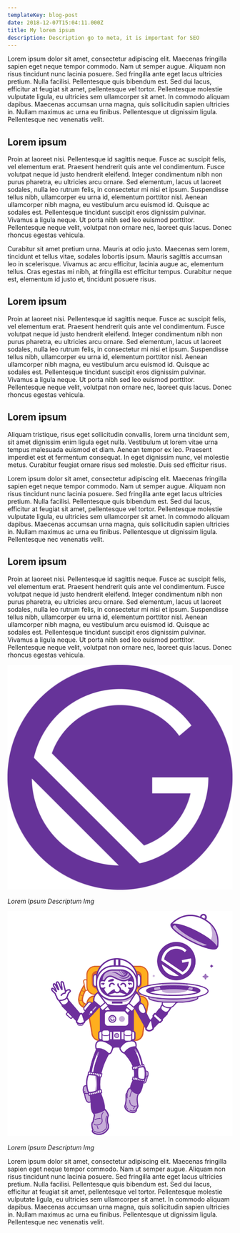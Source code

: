 ```yaml
---
templateKey: blog-post
date: 2018-12-07T15:04:11.000Z
title: My lorem ipsum
description: Description go to meta, it is important for SEO
---
```


Lorem ipsum dolor sit amet, consectetur adipiscing elit. Maecenas fringilla sapien eget neque tempor commodo. Nam ut semper augue. Aliquam non risus tincidunt nunc lacinia posuere. Sed fringilla ante eget lacus ultricies pretium. Nulla facilisi. Pellentesque quis bibendum est. Sed dui lacus, efficitur at feugiat sit amet, pellentesque vel tortor. Pellentesque molestie vulputate ligula, eu ultricies sem ullamcorper sit amet. In commodo aliquam dapibus. Maecenas accumsan urna magna, quis sollicitudin sapien ultricies in. Nullam maximus ac urna eu finibus. Pellentesque ut dignissim ligula. Pellentesque nec venenatis velit.

## Lorem ipsum

Proin at laoreet nisi. Pellentesque id sagittis neque. Fusce ac suscipit felis, vel elementum erat. Praesent hendrerit quis ante vel condimentum. Fusce volutpat neque id justo hendrerit eleifend. Integer condimentum nibh non purus pharetra, eu ultricies arcu ornare. Sed elementum, lacus ut laoreet sodales, nulla leo rutrum felis, in consectetur mi nisi et ipsum. Suspendisse tellus nibh, ullamcorper eu urna id, elementum porttitor nisl. Aenean ullamcorper nibh magna, eu vestibulum arcu euismod id. Quisque ac sodales est. Pellentesque tincidunt suscipit eros dignissim pulvinar. Vivamus a ligula neque. Ut porta nibh sed leo euismod porttitor. Pellentesque neque velit, volutpat non ornare nec, laoreet quis lacus. Donec rhoncus egestas vehicula.

Curabitur sit amet pretium urna. Mauris at odio justo. Maecenas sem lorem, tincidunt et tellus vitae, sodales lobortis ipsum. Mauris sagittis accumsan leo in scelerisque. Vivamus ac arcu efficitur, lacinia augue ac, elementum tellus. Cras egestas mi nibh, at fringilla est efficitur tempus. Curabitur neque est, elementum id justo et, tincidunt posuere risus.

## Lorem ipsum

Proin at laoreet nisi. Pellentesque id sagittis neque. Fusce ac suscipit felis, vel elementum erat. Praesent hendrerit quis ante vel condimentum. Fusce volutpat neque id justo hendrerit eleifend. Integer condimentum nibh non purus pharetra, eu ultricies arcu ornare. Sed elementum, lacus ut laoreet sodales, nulla leo rutrum felis, in consectetur mi nisi et ipsum. Suspendisse tellus nibh, ullamcorper eu urna id, elementum porttitor nisl. Aenean ullamcorper nibh magna, eu vestibulum arcu euismod id. Quisque ac sodales est. Pellentesque tincidunt suscipit eros dignissim pulvinar. Vivamus a ligula neque. Ut porta nibh sed leo euismod porttitor. Pellentesque neque velit, volutpat non ornare nec, laoreet quis lacus. Donec rhoncus egestas vehicula.

## Lorem ipsum

Aliquam tristique, risus eget sollicitudin convallis, lorem urna tincidunt sem, sit amet dignissim enim ligula eget nulla. Vestibulum ut lorem vitae urna tempus malesuada euismod et diam. Aenean tempor ex leo. Praesent imperdiet est et fermentum consequat. In eget dignissim nunc, vel molestie metus. Curabitur feugiat ornare risus sed molestie. Duis sed efficitur risus.

Lorem ipsum dolor sit amet, consectetur adipiscing elit. Maecenas fringilla sapien eget neque tempor commodo. Nam ut semper augue. Aliquam non risus tincidunt nunc lacinia posuere. Sed fringilla ante eget lacus ultricies pretium. Nulla facilisi. Pellentesque quis bibendum est. Sed dui lacus, efficitur at feugiat sit amet, pellentesque vel tortor. Pellentesque molestie vulputate ligula, eu ultricies sem ullamcorper sit amet. In commodo aliquam dapibus. Maecenas accumsan urna magna, quis sollicitudin sapien ultricies in. Nullam maximus ac urna eu finibus. Pellentesque ut dignissim ligula. Pellentesque nec venenatis velit.

## Lorem ipsum

Proin at laoreet nisi. Pellentesque id sagittis neque. Fusce ac suscipit felis, vel elementum erat. Praesent hendrerit quis ante vel condimentum. Fusce volutpat neque id justo hendrerit eleifend. Integer condimentum nibh non purus pharetra, eu ultricies arcu ornare. Sed elementum, lacus ut laoreet sodales, nulla leo rutrum felis, in consectetur mi nisi et ipsum. Suspendisse tellus nibh, ullamcorper eu urna id, elementum porttitor nisl. Aenean ullamcorper nibh magna, eu vestibulum arcu euismod id. Quisque ac sodales est. Pellentesque tincidunt suscipit eros dignissim pulvinar. Vivamus a ligula neque. Ut porta nibh sed leo euismod porttitor. Pellentesque neque velit, volutpat non ornare nec, laoreet quis lacus. Donec rhoncus egestas vehicula.

![Lorem Ipsum](/img/gatsby-icon.png)

_Lorem Ipsum Descriptum Img_

![Lorem Ipsum](/img/gatsby-astronaut.png)

_Lorem Ipsum Descriptum Img_

Lorem ipsum dolor sit amet, consectetur adipiscing elit. Maecenas fringilla sapien eget neque tempor commodo. Nam ut semper augue. Aliquam non risus tincidunt nunc lacinia posuere. Sed fringilla ante eget lacus ultricies pretium. Nulla facilisi. Pellentesque quis bibendum est. Sed dui lacus, efficitur at feugiat sit amet, pellentesque vel tortor. Pellentesque molestie vulputate ligula, eu ultricies sem ullamcorper sit amet. In commodo aliquam dapibus. Maecenas accumsan urna magna, quis sollicitudin sapien ultricies in. Nullam maximus ac urna eu finibus. Pellentesque ut dignissim ligula. Pellentesque nec venenatis velit.
